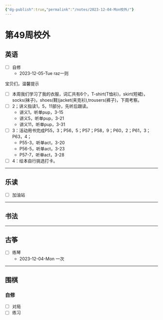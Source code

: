```yaml
---
{"dg-publish":true,"permalink":"/notes/2023-12-04-Mon校外/"}
---
```



# 第49周校外
## 英语
- [ ] 自修
	- 2023-12-05-Tue raz一则

宝贝们，温馨提示
- [ ] 本周我们学习了我的衣服，词汇共有6个，T-shirt(T恤衫)，skirt(短裙)，socks(袜子)，shoes(鞋)jacket(夹克衫),trousers(裤子)，下周考察。
- [ ] 2；讲义指读1，5，11部分，先听后跟读。
	- 讲义1，听单pup，3-15
	- 讲义5，听单pup，3-21
	- 讲义11，听单pup，3-31
- [ ] 3：活动用书完成P55，3；P56，5；P57；P58，9；P60，2；P61，3；P63，4；
	- P55-3，听单act，3-20
	- P56-5，听单act，3-23
	- P57-7，听单act，3-28
- [ ] 4：绘本自行挑选打卡。
---
## 乐读
- [ ] 加油站
---
## 书法

---
## 古筝
- [ ] 练琴
	- 2023-12-04-Mon 一次
---
## 围棋
### 自修
- [ ] 对局
- [ ] 练习